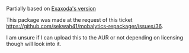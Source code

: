 Partially based on [Exaxoda's version](https://github.com/emaxoda/mobalytics-archlinux)

This package was made at the request of this ticket https://github.com/sekwah41/mobalytics-repackager/issues/36.

I am unsure if I can upload this to the AUR or not depending on licensing though will look into it.
